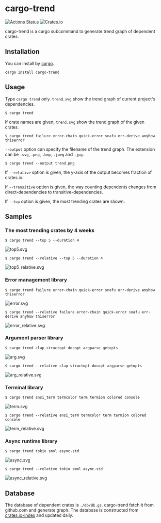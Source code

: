 # cargo-trend

[![Actions Status](https://github.com/dalance/cargo-trend/workflows/Regression/badge.svg)](https://github.com/dalance/cargo-trend/actions)
[![Crates.io](https://img.shields.io/crates/v/cargo-trend.svg)](https://crates.io/crates/cargo-trend)

cargo-trend is a cargo subcommand to generate trend graph of dependent crates.

## Installation

You can install by [cargo](https://crates.io/crates/cargo-trend).

```
cargo install cargo-trend
```

## Usage

Type `cargo trend` only. `trend.svg` show the trend graph of current project's dependencies.

```console
$ cargo trend
```

If crate names are given, `trend.svg` show the trend graph of the given crates.

```console
$ cargo trend failure error-chain quick-error snafu err-derive anyhow thiserror
```

`--output` option can specify the filename of the trend graph.
The extension can be `.svg`, `.png`, `.bmp`, `.jpeg` and `.jpg`.

```console
$ cargo trend --output trend.png
```

If `--relative` option is given, the y-axis of the output becomes fraction of crates.io.

If `--transitive` option is given, the way counting dependents changes from direct-dependencies to transitive-dependencies.

If `--top` option is given, the most trending crates are shown.

## Samples


### The most trending crates by 4 weeks

```console
$ cargo trend --top 5 --duration 4
```

![top5.svg](./samples/top5.svg)

```console
$ cargo trend --relative --top 5 --duration 4
```

![top5_relative.svg](./samples/top5_relative.svg)

### Error management library

```console
$ cargo trend failure error-chain quick-error snafu err-derive anyhow thiserror
```

![error.svg](./samples/error.svg)

```console
$ cargo trend --relative failure error-chain quick-error snafu err-derive anyhow thiserror
```

![error_relative.svg](./samples/error_relative.svg)

### Argument parser library

```console
$ cargo trend clap structopt docopt argparse getopts
```

![arg.svg](./samples/arg.svg)

```console
$ cargo trend --relative clap structopt docopt argparse getopts
```

![arg_relative.svg](./samples/arg_relative.svg)

### Terminal library

```console
$ cargo trend ansi_term termcolor term termion colored console
```

![term.svg](./samples/term.svg)

```console
$ cargo trend --relative ansi_term termcolor term termion colored console
```

![term_relative.svg](./samples/term_relative.svg)

### Async runtime library

```console
$ cargo trend tokio smol async-std
```

![async.svg](./samples/async.svg)

```console
$ cargo trend --relative tokio smol async-std
```

![async_relative.svg](./samples/async_relative.svg)

## Database

The database of dependent crates is `./db/db.gz`.
cargo-trend fetch it from github.com and generate graph.
The database is constructed from [crates.io-index](https://github.com/rust-lang/crates.io-index) and updated daily.
